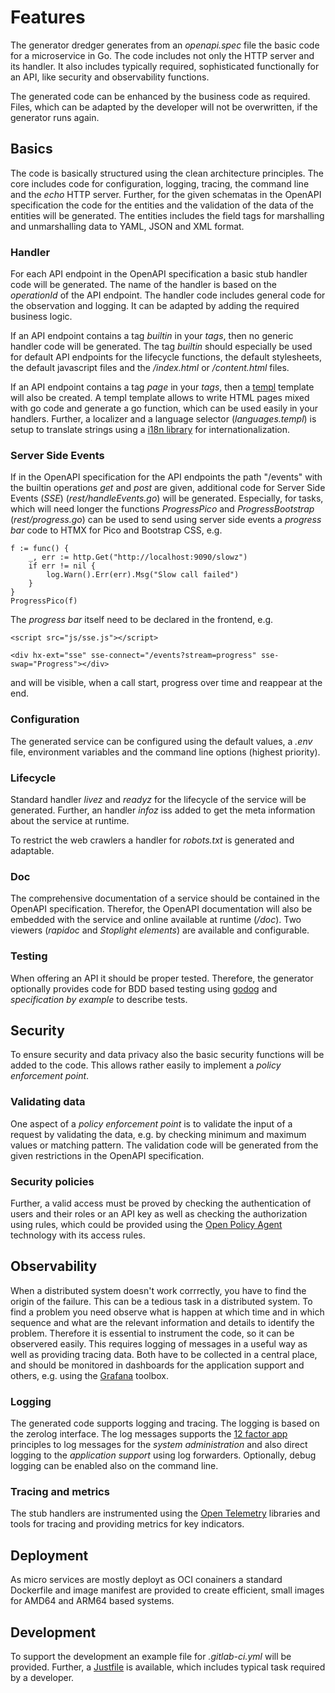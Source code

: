 # Features

The generator dredger generates from an _openapi.spec_ file the basic code for a microservice in Go. The code includes not only the HTTP server and its handler. It also includes typically required, sophisticated functionally for an API, like security and observability functions.

The generated code can be enhanced by the business code as required. Files, which can be adapted by the developer will not be overwritten, if the generator runs again.

## Basics

The code is basically structured using the clean architecture principles. The core includes code for configuration, logging, tracing, the command line and the _echo_ HTTP server. Further, for the given schematas in the OpenAPI specification the code for the entities and the validation of the data of the entities will be generated. The entities includes the field tags for marshalling and unmarshalling data to YAML, JSON and XML format.

### Handler

For each API endpoint in the OpenAPI specification a basic stub handler code will be generated. The name of the handler is based on the _operationId_ of the API endpoint. The handler code includes general code for the observation and logging. It can be adapted by adding the required business logic.

If an API endpoint contains a tag _builtin_ in your _tags_, then no generic handler code will be generated. The tag _builtin_ should especially be used for default API endpoints for the lifecycle functions, the default stylesheets, the default javascript files and the _/index.html_ or _/content.html_ files.

If an API endpoint contains a tag _page_ in your _tags_, then a [templ](https://templ.guide/) template will also be created. A templ template allows to write HTML pages mixed with go code and generate a go function, which can be used easily in your handlers. Further, a localizer and a language selector (_languages.templ_) is setup to translate strings using a [i18n library](github.com/nicksnyder/go-i18n/v2/i18n) for internationalization.

### Server Side Events

If in the OpenAPI specification for the API endpoints the path "/events" with the builtin operations _get_ and _post_ are given, additional code for Server Side Events (_SSE_) (_rest/handleEvents.go_) will be generated. Especially, for tasks, which will need longer the functions _ProgressPico_ and _ProgressBootstrap_ (_rest/progress.go_) can be used to send using server side events a _progress bar_ code to HTMX for Pico and Bootstrap CSS, e.g.

	f := func() {
		_, err := http.Get("http://localhost:9090/slowz")
		if err != nil {
			log.Warn().Err(err).Msg("Slow call failed")
		}
	}
	ProgressPico(f)

The _progress bar_ itself need to be declared in the frontend, e.g.

    <script src="js/sse.js"></script>

    <div hx-ext="sse" sse-connect="/events?stream=progress" sse-swap="Progress"></div>

and will be visible, when a call start, progress over time and reappear at the end.

### Configuration

The generated service can be configured using the default values, a _.env_ file, environment variables and the command line options (highest priority).

### Lifecycle

Standard handler _livez_ and _readyz_ for the lifecycle of the service will be generated. Further, an handler _infoz_ iss added to get the meta information about the service at runtime.

To restrict the web crawlers a handler for _robots.txt_ is generated and adaptable.

### Doc

The comprehensive documentation of a service should be contained in the OpenAPI specification. Therefor, the OpenAPI documentation will also be embedded with the service and online available at runtime (_/doc_). Two viewers (_rapidoc_ and _Stoplight elements_) are available and configurable.

### Testing

When offering an API it should be proper tested. Therefore, the generator optionally provides code for BDD based testing using [godog](https://github.com/cucumber/godog) and _specification by example_ to describe tests.

## Security

To ensure security and data privacy also the basic security functions will be added to the code. This allows rather easily to implement a _policy enforcement point_.

### Validating data

One aspect of a _policy enforcement point_ is to validate the input of a request by validating the data, e.g. by checking minimum and maximum values or matching pattern. The validation code will be generated from the given restrictions in the OpenAPI specification.

### Security policies

Further, a valid access must be proved by checking the authentication of users and their roles or an API key as well as checking the authorization using rules, which could be provided using the [Open Policy Agent](https://www.openpolicyagent.org/) technology with its access rules.

## Observability

When a distributed system doesn't work corrrectly, you have to find the origin of the failure. This can be a tedious task in a distributed system. To find a problem you need observe what is happen at which time and in which sequence and what are the relevant information and details to identify the problem. Therefore it is essential to instrument the code, so it can be observered easily. This requires logging of messages in a useful way as well as providing tracing data. Both have to be collected in a central place, and should be monitored in dashboards for the application support and others, e.g. using the [Grafana](https://grafana.com/) toolbox.

### Logging

The generated code supports logging and tracing. The logging is based on the zerolog interface. The log messages supports the [12 factor app](https://12factor.net/) principles to log messages for the _system administration_ and also direct logging to the _application support_ using log forwarders. Optionally, debug logging can be enabled also on the command line.

### Tracing and metrics

The stub handlers are instrumented using the [Open Telemetry](https://pkg.go.dev/go.opentelemetry.io/otel) libraries and tools for tracing and providing metrics for key indicators.

## Deployment

As micro services are mostly deployt as OCI conainers a standard Dockerfile and image manifest are provided to create efficient, small images for AMD64 and ARM64 based systems.

## Development

To support the development an example file for _.gitlab-ci.yml_ will be provided. Further, a [Justfile](https://just.systems/) is available, which includes typical task required by a developer.
